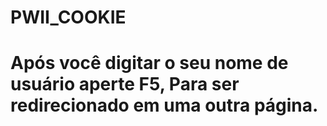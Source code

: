 # PWII_COOKIE

# Após você digitar o seu nome de usuário aperte F5, Para ser redirecionado em uma outra página.
